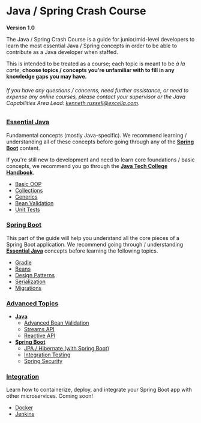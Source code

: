 # Java / Spring Crash Course

**Version 1.0**

The Java / Spring Crash Course is a guide for junior/mid-level developers to learn the most essential Java / Spring concepts in order to be able to contribute as a Java developer when staffed.

This is intended to be treated as a course; each topic is meant to be *à la carte*; **choose topics / concepts you're unfamiliar with to fill in any knowledge gaps you may have.**

###### If you have any questions / concerns, need further assistance, or need to expense any online courses, please contact your supervisor or the Java Capabilities Area Lead: [kenneth.russell@excella.com](mailto:kenneth.russell@excella.com).

### [Essential Java](java.md)

Fundamental concepts (mostly Java-specific). We recommend learning / understanding all of these concepts before going through any of the **[Spring Boot](spring.md)** content.

If you're still new to development and need to learn core foundations / basic concepts, we recommend you go through the **[Java Tech College Handbook](https://github.com/excellaco/java-tech-college-handbook)**.

- [Basic OOP](java.md#basic-oop)
- [Collections](java.md#collections)
- [Generics](java.md#generics)
- [Bean Validation](java.md#bean-validation)
- [Unit Tests](java.md#unit-tests)

### [Spring Boot](spring.md)

This part of the guide will help you understand all the core pieces of a Spring Boot application. We recommend going through / understanding **[Essential Java](java.md)** concepts before learning the following topics.

- [Gradle](spring.md#gradle)
- [Beans](spring.md#beans)
- [Design Patterns](spring.md#design-patterns)
- [Serialization](spring.md#serialization)
- [Migrations](spring.md#migrations)

### [Advanced Topics](advanced.md)

- **[Java](advanced.md#java)**
	- [Advanced Bean Validation](advanced.md#advanced-bean-validation)
	- [Streams API](advanced_topics.md#streams-api)
	- [Reactive API](advanced.md#reactive-api)
- **[Spring Boot](advanced.md#spring)**
	- [JPA / Hibernate (with Spring Boot)](advanced.md#jpa-hibernate)
	- [Integration Testing](advanced.md#integration-testing)
	- [Spring Security](#advanced.md#spring-security)

### [Integration](integration.md)

Learn how to containerize, deploy, and integrate your Spring Boot app with other microservices. Coming soon!

- [Docker](integration.md#docker)
- [Jenkins](integration.md#jenkins)